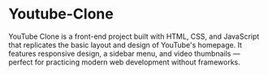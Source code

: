 # Youtube-Clone
YouTube Clone is a front-end project built with HTML, CSS, and JavaScript that replicates the basic layout and design of YouTube's homepage. It features responsive design, a sidebar menu, and video thumbnails — perfect for practicing modern web development without frameworks.
